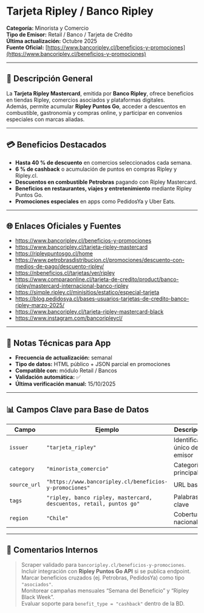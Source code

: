 # Tarjeta Ripley / Banco Ripley

**Categoría:** Minorista y Comercio  
**Tipo de Emisor:** Retail / Banco / Tarjeta de Crédito  
**Última actualización:** Octubre 2025  
**Fuente Oficial:** [https://www.bancoripley.cl/beneficios-y-promociones](https://www.bancoripley.cl/beneficios-y-promociones)

---

## 🧾 Descripción General
La **Tarjeta Ripley Mastercard**, emitida por **Banco Ripley**, ofrece beneficios en tiendas Ripley, comercios asociados y plataformas digitales.  
Además, permite acumular **Ripley Puntos Go**, acceder a descuentos en combustible, gastronomía y compras online, y participar en convenios especiales con marcas aliadas.

---

## 💳 Beneficios Destacados
- **Hasta 40 % de descuento** en comercios seleccionados cada semana.  
- **6 % de cashback** o acumulación de puntos en compras Ripley y Ripley.cl.  
- **Descuentos en combustible Petrobras** pagando con Ripley Mastercard.  
- **Beneficios en restaurantes, viajes y entretenimiento** mediante Ripley Puntos Go.  
- **Promociones especiales** en apps como PedidosYa y Uber Eats.  

---

## 🌐 Enlaces Oficiales y Fuentes
- https://www.bancoripley.cl/beneficios-y-promociones  
- https://www.bancoripley.cl/tarjeta-ripley-mastercard  
- https://ripleypuntosgo.cl/home  
- https://www.petrobrasdistribucion.cl/promociones/descuento-con-medios-de-pago/descuento-ripley/  
- https://nbeneficios.cl/tarjetas/ver/ripley  
- https://www.comparaonline.cl/tarjeta-de-credito/product/banco-ripley/mastercard-internacional-banco-ripley  
- https://simple.ripley.cl/minisitios/estatico/especial-tarjeta  
- https://blog.pedidosya.cl/bases-usuarios-tarjetas-de-credito-banco-ripley-marzo-2025/  
- https://www.bancoripley.cl/tarjeta-ripley-mastercard-black  
- https://www.instagram.com/bancoripleycl/  

---

## 🧠 Notas Técnicas para App
- **Frecuencia de actualización:** semanal  
- **Tipo de datos:** HTML público + JSON parcial en promociones  
- **Compatible con:** módulo Retail / Bancos  
- **Validación automática:** ✅  
- **Última verificación manual:** 15/10/2025  

---

## 📊 Campos Clave para Base de Datos
| Campo | Ejemplo | Descripción |
|-------|----------|-------------|
| `issuer` | `"tarjeta_ripley"` | Identificador único del emisor |
| `category` | `"minorista_comercio"` | Categoría principal |
| `source_url` | `"https://www.bancoripley.cl/beneficios-y-promociones"` | URL base |
| `tags` | `"ripley, banco ripley, mastercard, descuentos, retail, puntos go"` | Palabras clave |
| `region` | `"Chile"` | Cobertura nacional |

---

## 🧩 Comentarios Internos
> Scraper validado para `bancoripley.cl/beneficios-y-promociones`.  
> Incluir integración con **Ripley Puntos Go API** si se publica endpoint.  
> Marcar beneficios cruzados (ej. Petrobras, PedidosYa) como tipo `"asociados"`.  
> Monitorear campañas mensuales “Semana del Beneficio” y “Ripley Black Week”.  
> Evaluar soporte para `benefit_type = "cashback"` dentro de la BD.
